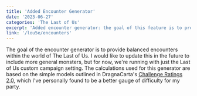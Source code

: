 ```yaml
---
title: 'Added Encounter Generator'
date: '2023-06-27'
categories: 'The Last of Us'
excerpt: 'Added encounter generator: the goal of this feature is to provide balanced encounters within the world of The Last of Us.'
link: '/lou5e/encounters'
---
```


The goal of the encounter generator is to provide balanced encounters within the world of The Last of Us. I would like to update this in the future to include more general monsters, but for now, we're running with just the Last of Us custom campaign setting. The calculations used for this generator are based on the simple models outlined in DragnaCarta's [Challenge Ratings 2.0](https://www.gmbinder.com/share/-N4m46K77hpMVnh7upYa), which I've personally found to be a better gauge of difficulty for my party.